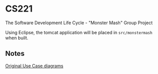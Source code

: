CS221
=====

The Software Development Life Cycle - "Monster Mash" Group Project

Using Eclipse, the tomcat application will be placed in `src/monstermash` when built.

Notes
-----

[Original Use Case diagrams](https://cacoo.com/diagrams/GpLn45XvdCp2sUpX)
